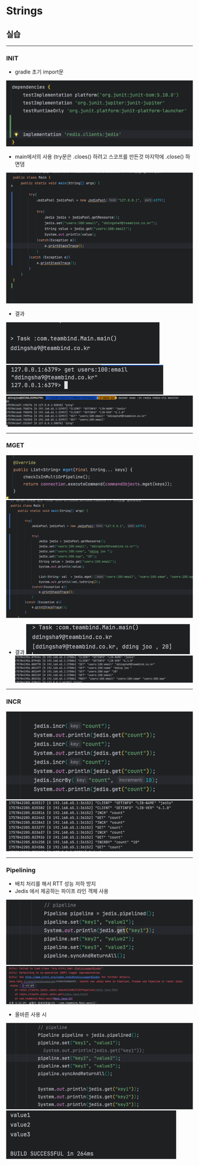 # Strings 

## 실습

--- 

### INIT

- gradle 초기 import문

![StringsInit.png](images/StringsInit.png)

- main에서의 사용 (try문은 .cloes() 하려고   스코프를 만든것 마지막에 .close() 하면댐

![Strings_main.png](images/Strings_main.png)


- 결과

![Strings_main_redult.png](images/Strings_main_redult.png)
![StringsInterminal.png](images/StringsInterminal.png)
![Strings_monitor.png](images/Strings_monitor.png)



---

### MGET 
![MGet.png](images/MGet.png)
![MGet1.png](images/MGet1.png)


- 결과 
![MgetInSout.png](images/MgetInSout.png)
![Mget_1.png](images/Mget_1.png)

---
### INCR
![Incr_1.png](images/Incr_1.png)
![INcr_2.png](images/INcr_2.png)



---
### Pipelining
- 배치 처리를 해서 RTT 성능 저하 방지
- Jedis 에서 제공하는 파이프 라인 객체 사용 

![Pipelne.png](images/Pipelne.png)
![pipe2.png](images/pipe2.png)


- 올바른 사용 시

![pipe6.png](images/pipe6.png)
![pipe7.png](images/pipe7.png)
